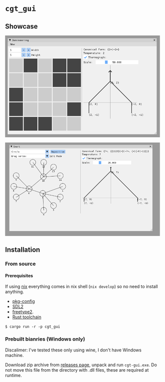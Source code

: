 # `cgt_gui`

## Showcase

![Domineering](./img/showcase_domineering.png)

![Snort](./img/showcase_snort.png)

## Installation

### From source

#### Prerequisites

If using [nix](https://nixos.org/) everything comes in nix shell (`nix develop`) so no need to install anything.

- [pkg-config](https://www.freedesktop.org/wiki/Software/pkg-config/)
- [SDL2](https://www.libsdl.org/) 
- [freetype2](https://freetype.org/).
- [Rust toolchain](https://doc.rust-lang.org/cargo/getting-started/installation.html)

```console
$ cargo run -r -p cgt_gui
```

### Prebuilt bianries (Windows only)

Discalimer: I've tested these only using wine, I don't have Windows machine.

Download zip archive from [releases page](https://github.com/t4ccer/cgt-tools/releases), unpack and run `cgt-gui.exe`. Do not move this file from the directory with .dll files, these are required at runtime.
